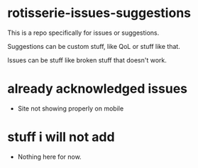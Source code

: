 # rotisserie-issues-suggestions

This is a repo specifically for issues or suggestions.

Suggestions can be custom stuff, like QoL or stuff like that.

Issues can be stuff like broken stuff that doesn't work.

# already acknowledged issues

- Site not showing properly on mobile

# stuff i will not add

- Nothing here for now.
